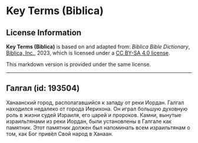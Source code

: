 # Key Terms (Biblica)

## License Information

**Key Terms (Biblica)** is based on and adapted from: _Biblica Bible Dictionary_, [Biblica, Inc.](https://www.biblica.com/), 2023, which is licensed under a [CC BY-SA 4.0 license](https://creativecommons.org/licenses/by-sa/4.0/legalcode.en).

This markdown version is provided under the same license.



--------------------------------

## Галгал (id: 193504)

Ханаанский город, располагавшийся к западу от реки Иордан. Галгал находился недалеко от города Иерихона. Он играл большую духовную роль в жизни судей Израиля, его царей и пророков. Камни, вынутые израильтянами из реки Иордан, были установлены в Галгале как памятник. Этот памятник должен был напоминать всем израильтянам о том, как Бог привёл Свой народ в Ханаан.


